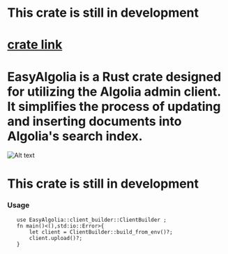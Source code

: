 # This crate is still in development 
# [crate link](https://crates.io/crates/EasyAlgolia)

# EasyAlgolia is a Rust crate designed for utilizing the Algolia admin client. It simplifies the process of updating and inserting documents into Algolia's search index.

![Alt text](https://upload.wikimedia.org/wikipedia/commons/thumb/d/da/Algolia_logo.svg/1200px-Algolia_logo.svg.png "a title")

# This crate is still in development 

###  Usage 
```
   use EasyAlgolia::client_builder::ClientBuilder ;
   fn main()<(),std:io::Error>{
       let client = ClientBuilder::build_from_env()?;
       client.upload()?;
   }
  ```